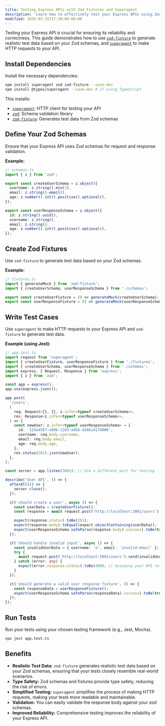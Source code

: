 ```yaml
---
title: Testing Express APIs with Zod Fixtures and Superagent
description: 'Learn how to effectively test your Express APIs using Zod fixtures for test data generation and Superagent for HTTP request testing.'
modified: 2025-03-15T17:30:00-06:00
---
```


Testing your Express API is crucial for ensuring its reliability and correctness. This guide demonstrates how to use [`zod-fixture`](https://www.npmjs.com/package/zod-fixture) to generate realistic test data based on your Zod schemas, and [`superagent`](https://www.npmjs.com/package/superagent) to make HTTP requests to your API.

## Install Dependencies

Install the necessary dependencies:

```bash
npm install superagent zod zod-fixture --save-dev
npm install @types/superagent --save-dev # if using TypeScript
```

This installs:

- [`superagent`](https://www.npmjs.com/package/superagent): HTTP client for testing your API
- [`zod`](https://www.npmjs.com/package/zod): Schema validation library
- [`zod-fixture`](https://www.npmjs.com/package/zod-fixture): Generates test data from Zod schemas

## Define Your Zod Schemas

Ensure that your Express API uses Zod schemas for request and response validation.

**Example:**

```typescript
// schemas.ts
import { z } from 'zod';

export const createUserSchema = z.object({
  username: z.string().min(3),
  email: z.string().email(),
  age: z.number().int().positive().optional(),
});

export const userResponseSchema = z.object({
  id: z.string().uuid(),
  username: z.string(),
  email: z.string(),
  age: z.number().int().positive().optional(),
});
```

## Create Zod Fixtures

Use `zod-fixture` to generate test data based on your Zod schemas.

**Example:**

```typescript
// fixtures.ts
import { generateMock } from 'zod-fixture';
import { createUserSchema, userResponseSchema } from './schemas';

export const createUserFixture = () => generateMock(createUserSchema);
export const userResponseFixture = () => generateMock(userResponseSchema);
```

## Write Test Cases

Use `superagent` to make HTTP requests to your Express API and `zod-fixture` to generate test data.

**Example (using Jest):**

```typescript
// app.test.ts
import request from 'superagent';
import { createUserFixture, userResponseFixture } from './fixtures';
import { createUserSchema, userResponseSchema } from './schemas';
import express, { Request, Response } from 'express';
import { z } from 'zod';

const app = express();
app.use(express.json());

app.post(
  '/users',
  (
    req: Request<{}, {}, z.infer<typeof createUserSchema>>,
    res: Response<z.infer<typeof userResponseSchema>>,
  ) => {
    const newUser: z.infer<typeof userResponseSchema> = {
      id: '123e4567-e89b-12d3-a456-426614174000',
      username: req.body.username,
      email: req.body.email,
      age: req.body.age,
    };
    res.status(201).json(newUser);
  },
);

const server = app.listen(3001); // Use a different port for testing

describe('User API', () => {
  afterAll(() => {
    server.close();
  });

  it('should create a user', async () => {
    const userData = createUserFixture();
    const response = await request.post('http://localhost:3001/users').send(userData);

    expect(response.status).toBe(201);
    expect(response.body).toEqual(expect.objectContaining(userData));
    expect(userResponseSchema.safeParse(response.body).success).toBe(true);
  });

  it('should handle invalid input', async () => {
    const invalidUserData = { username: 'a', email: 'invalid-email' }; // Invalid username and email
    try {
      await request.post('http://localhost:3001/users').send(invalidUserData);
    } catch (error: any) {
      expect(error.response.status).toBe(400); // Assuming your API returns 400 for invalid input
    }
  });

  it('should generate a valid user response fixture', () => {
    const responseData = userResponseFixture();
    expect(userResponseSchema.safeParse(responseData).success).toBe(true);
  });
});
```

## Run Tests

Run your tests using your chosen testing framework (e.g., Jest, Mocha).

```bash
npx jest app.test.ts
```

## Benefits

- **Realistic Test Data:** `zod-fixture` generates realistic test data based on your Zod schemas, ensuring that your tests closely resemble real-world scenarios.
- **Type Safety:** Zod schemas and fixtures provide type safety, reducing the risk of errors.
- **Simplified Testing:** `superagent` simplifies the process of making HTTP requests, making your tests more readable and maintainable.
- **Validation:** You can easily validate the response body against your zod schemas.
- **Improved Reliability:** Comprehensive testing improves the reliability of your Express API.
